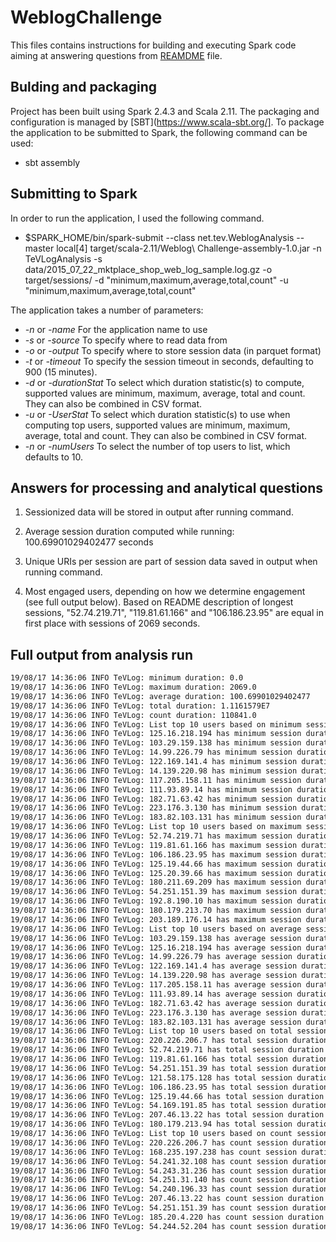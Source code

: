 # WeblogChallenge

This files contains instructions for building and executing Spark code aiming at answering questions from [REAMDME](README.md) file.

## Bulding and packaging

Project has been built using Spark 2.4.3 and Scala 2.11. The packaging and configuration is managed by [SBT](https://www.scala-sbt.org/]. To package the application to be submitted to Spark, the following command can be used:

- sbt assembly

## Submitting to Spark

In order to run the application, I used the following command.

- $SPARK_HOME/bin/spark-submit --class net.tev.WeblogAnalysis --master local[4] target/scala-2.11/Weblog\ Challenge-assembly-1.0.jar -n TeVLogAnalysis -s data/2015_07_22_mktplace_shop_web_log_sample.log.gz -o target/sessions/ -d "minimum,maximum,average,total,count" -u "minimum,maximum,average,total,count"

The application takes a number of parameters:

- _-n_ or _-name_   For the application name to use
- _-s_ or _-source_ To specify where to read data from
- _-o_ or _-output_ To specify where to store session data (in parquet format)
- _-t_ or _-timeout_    To specify the session timeout in seconds, defaulting to 900 (15 minutes).
- _-d_ or _-durationStat_   To select which duration statistic(s) to compute, supported values are minimum, maximum, average, total and count. They can also be combined in CSV format.
- _-u_ or _-UserStat_   To select which duration statistic(s) to use when computing top users, supported values are minimum, maximum, average, total and count. They can also be combined in CSV format.
- _-n_ or _-numUsers_   To select the number of top users to list, which defaults to 10.

## Answers for processing and analytical questions

1. Sessionized data will be stored in output after running command.

2. Average session duration computed while running: 100.69901029402477 seconds

3. Unique URIs per session are part of session data saved in output when running command.

4. Most engaged users, depending on how we determine engagement (see full output below). Based on README description of longest sessions, "52.74.219.71", "119.81.61.166" and "106.186.23.95" are equal in first place with sessions of 2069 seconds.

## Full output from analysis run

```bash
19/08/17 14:36:06 INFO TeVLog: minimum duration: 0.0
19/08/17 14:36:06 INFO TeVLog: maximum duration: 2069.0
19/08/17 14:36:06 INFO TeVLog: average duration: 100.69901029402477
19/08/17 14:36:06 INFO TeVLog: total duration: 1.1161579E7
19/08/17 14:36:06 INFO TeVLog: count duration: 110841.0
19/08/17 14:36:06 INFO TeVLog: List top 10 users based on minimum session duration
19/08/17 14:36:06 INFO TeVLog: 125.16.218.194 has minimum session duration of 2065.0
19/08/17 14:36:06 INFO TeVLog: 103.29.159.138 has minimum session duration of 2065.0
19/08/17 14:36:06 INFO TeVLog: 14.99.226.79 has minimum session duration of 2063.0
19/08/17 14:36:06 INFO TeVLog: 122.169.141.4 has minimum session duration of 2060.0
19/08/17 14:36:06 INFO TeVLog: 14.139.220.98 has minimum session duration of 2058.0
19/08/17 14:36:06 INFO TeVLog: 117.205.158.11 has minimum session duration of 2057.0
19/08/17 14:36:06 INFO TeVLog: 111.93.89.14 has minimum session duration of 2055.0
19/08/17 14:36:06 INFO TeVLog: 182.71.63.42 has minimum session duration of 2051.0
19/08/17 14:36:06 INFO TeVLog: 223.176.3.130 has minimum session duration of 2048.0
19/08/17 14:36:06 INFO TeVLog: 183.82.103.131 has minimum session duration of 2042.0
19/08/17 14:36:06 INFO TeVLog: List top 10 users based on maximum session duration
19/08/17 14:36:06 INFO TeVLog: 52.74.219.71 has maximum session duration of 2069.0
19/08/17 14:36:06 INFO TeVLog: 119.81.61.166 has maximum session duration of 2069.0
19/08/17 14:36:06 INFO TeVLog: 106.186.23.95 has maximum session duration of 2069.0
19/08/17 14:36:06 INFO TeVLog: 125.19.44.66 has maximum session duration of 2068.0
19/08/17 14:36:06 INFO TeVLog: 125.20.39.66 has maximum session duration of 2068.0
19/08/17 14:36:06 INFO TeVLog: 180.211.69.209 has maximum session duration of 2067.0
19/08/17 14:36:06 INFO TeVLog: 54.251.151.39 has maximum session duration of 2067.0
19/08/17 14:36:06 INFO TeVLog: 192.8.190.10 has maximum session duration of 2067.0
19/08/17 14:36:06 INFO TeVLog: 180.179.213.70 has maximum session duration of 2066.0
19/08/17 14:36:06 INFO TeVLog: 203.189.176.14 has maximum session duration of 2066.0
19/08/17 14:36:06 INFO TeVLog: List top 10 users based on average session duration
19/08/17 14:36:06 INFO TeVLog: 103.29.159.138 has average session duration of 2065.0
19/08/17 14:36:06 INFO TeVLog: 125.16.218.194 has average session duration of 2065.0
19/08/17 14:36:06 INFO TeVLog: 14.99.226.79 has average session duration of 2063.0
19/08/17 14:36:06 INFO TeVLog: 122.169.141.4 has average session duration of 2060.0
19/08/17 14:36:06 INFO TeVLog: 14.139.220.98 has average session duration of 2058.0
19/08/17 14:36:06 INFO TeVLog: 117.205.158.11 has average session duration of 2057.0
19/08/17 14:36:06 INFO TeVLog: 111.93.89.14 has average session duration of 2055.0
19/08/17 14:36:06 INFO TeVLog: 182.71.63.42 has average session duration of 2051.0
19/08/17 14:36:06 INFO TeVLog: 223.176.3.130 has average session duration of 2048.0
19/08/17 14:36:06 INFO TeVLog: 183.82.103.131 has average session duration of 2042.0
19/08/17 14:36:06 INFO TeVLog: List top 10 users based on total session duration
19/08/17 14:36:06 INFO TeVLog: 220.226.206.7 has total session duration of 6795.0
19/08/17 14:36:06 INFO TeVLog: 52.74.219.71 has total session duration of 5258.0
19/08/17 14:36:06 INFO TeVLog: 119.81.61.166 has total session duration of 5253.0
19/08/17 14:36:06 INFO TeVLog: 54.251.151.39 has total session duration of 5236.0
19/08/17 14:36:06 INFO TeVLog: 121.58.175.128 has total session duration of 4988.0
19/08/17 14:36:06 INFO TeVLog: 106.186.23.95 has total session duration of 4931.0
19/08/17 14:36:06 INFO TeVLog: 125.19.44.66 has total session duration of 4653.0
19/08/17 14:36:06 INFO TeVLog: 54.169.191.85 has total session duration of 4621.0
19/08/17 14:36:06 INFO TeVLog: 207.46.13.22 has total session duration of 4535.0
19/08/17 14:36:06 INFO TeVLog: 180.179.213.94 has total session duration of 4512.0
19/08/17 14:36:06 INFO TeVLog: List top 10 users based on count session duration
19/08/17 14:36:06 INFO TeVLog: 220.226.206.7 has count session duration of 13.0
19/08/17 14:36:06 INFO TeVLog: 168.235.197.238 has count session duration of 10.0
19/08/17 14:36:06 INFO TeVLog: 54.241.32.108 has count session duration of 10.0
19/08/17 14:36:06 INFO TeVLog: 54.243.31.236 has count session duration of 10.0
19/08/17 14:36:06 INFO TeVLog: 54.251.31.140 has count session duration of 10.0
19/08/17 14:36:06 INFO TeVLog: 54.240.196.33 has count session duration of 10.0
19/08/17 14:36:06 INFO TeVLog: 207.46.13.22 has count session duration of 10.0
19/08/17 14:36:06 INFO TeVLog: 54.251.151.39 has count session duration of 10.0
19/08/17 14:36:06 INFO TeVLog: 185.20.4.220 has count session duration of 10.0
19/08/17 14:36:06 INFO TeVLog: 54.244.52.204 has count session duration of 10.0
```